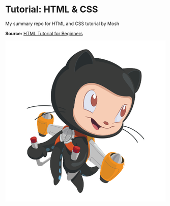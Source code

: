 # Tutorial: HTML & CSS

My summary repo for HTML and CSS tutorial by Mosh

**Source:** [HTML Tutorial for Beginners](https://www.youtube.com/watch?v=qz0aGYrrlhU&t=136s)

![octocat](images/octocat.png)